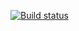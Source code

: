 [![Build status](https://ci.appveyor.com/api/projects/status/sogaaq08tfqb75pr?svg=true)](https://ci.appveyor.com/project/andreykaratsupa/aqa-ci-demo)
